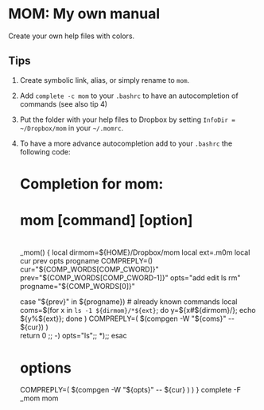 # MOM: My own manual

Create your own help files with colors.

## Tips

1. Create symbolic link, alias, or simply rename to `mom`.
2. Add `complete -c mom` to your `.bashrc` to have an autocompletion of commands (see also tip 4)
3. Put the folder with your help files to Dropbox by setting `InfoDir = ~/Dropbox/mom` in your `~/.momrc`.
4. To have a more advance autocompletion add to your `.bashrc` the following code:
    #  Completion for mom:
    #
    #  mom [command] [option]
    #
    _mom() 
    {
      local dirmom=${HOME}/Dropbox/mom
      local ext=.m0m
      local cur prev opts progname
      COMPREPLY=()
      cur="${COMP_WORDS[COMP_CWORD]}"
      prev="${COMP_WORDS[COMP_CWORD-1]}"
      opts="add edit ls rm"
      progname="${COMP_WORDS[0]}"

      case "${prev}" in
        ${progname})
          # already known commands
          local coms=$(for x in `ls -1 ${dirmom}/*${ext}`; do y=${x#${dirmom}\/}; echo ${y%${ext}}; done )
          COMPREPLY=( $(compgen -W "${coms}" -- ${cur}) )     
          return 0
            ;;
        -)
          opts="ls";;
        *);;
      esac 
      # options
      COMPREPLY=( $(compgen -W "${opts}" -- ${cur} ) )
    }
    complete -F _mom mom

